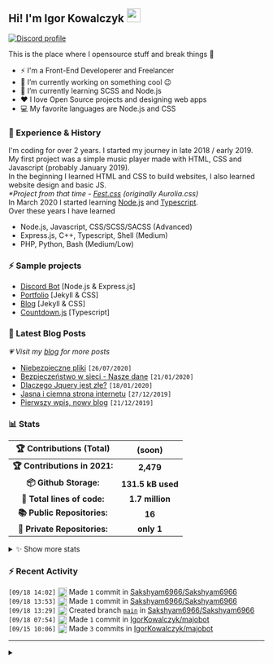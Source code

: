 <!-- ## Hi! I'm Igor Kowalczyk 🖐️ -->
## Hi! I'm Igor Kowalczyk <img src="https://raw.githubusercontent.com/igorkowalczyk/igorkowalczyk/master/src/images/wave.gif" width="27px">

[![Discord profile](https://discord.c99.nl/widget/theme-3/440200028292907048.png)](https://discord.com/users/440200028292907048)

This is the place where I opensource stuff and break things :rofl:

- ⚡  I'm a Front-End Developerer and Freelancer
- 🔭 I’m currently working on something cool :wink:
- 🌱 I’m currently learning SCSS and Node.js
- ❤️ I love Open Source projects and designing web apps
- 💻 My favorite languages are Node.js and CSS

### 💪 Experience & History
I'm coding for over 2 years. I started my journey in late 2018 / early 2019.<br>
My first project was a simple music player made with HTML, CSS and Javascript (probably January 2019).<br>
In the beginning I learned HTML and CSS to build websites, I also learned website design and basic JS.<br>
*\*Project from that time - [Fest.css](https://github.com/igorkowalczyk/fest) (originally Aurolia.css)*<br>
In March 2020 I started learning [Node.js](https://nodejs.org) and [Typescript](https://www.typescriptlang.org).<br>
Over these years I have learned
 * Node.js, Javascript, CSS/SCSS/SACSS (Advanced)
 * Express.js, C++, Typescript, Shell (Medium)
 * PHP, Python, Bash (Medium/Low)

### ⚡ Sample projects

* [Discord Bot](https://github.com/aurolia-css/majo-rebuild) [Node.js & Express.js]
* [Portfolio](https://igorkowalczyk.github.io) [Jekyll & CSS] 
* [Blog](https://igorkowalczyk.github.io/blog) [Jekyll & CSS] 
* [Countdown.js](https://igorkowalczyk.github.io/countdown) [Typescript] 

### 📕 Latest Blog Posts
*💗 Visit my [blog](https://igorkowalczyk.github.io/blog) for more posts*
<!-- START_SECTION:feed -->
   - [Niebezpieczne pliki](https://igorkowalczyk.github.io/blog/internet/2020/07/27/Niebezpieczne-pliki) `[26/07/2020]`
- [Bezpieczeństwo w sieci - Nasze dane](https://igorkowalczyk.github.io/blog/internet/2020/01/22/Bezpiecze%C5%84stwo-w-sieci-nasze-dane) `[21/01/2020]`
- [Dlaczego Jquery jest złe?](https://igorkowalczyk.github.io/blog/internet/programowanie/javascript/2020/01/19/Dlaczego-Jquery-jest-z%C5%82e) `[18/01/2020]`
- [Jasna i ciemna strona internetu](https://igorkowalczyk.github.io/blog/internet/2019/12/28/Jasna-i-ciemna-strona-internetu) `[27/12/2019]`
- [Pierwszy wpis, nowy blog](https://igorkowalczyk.github.io/blog/offtop/2019/12/22/Pierwszy-wpis,-nowy-blog) `[21/12/2019]`
<!-- Posts last updated on Sun Sep 19 2021 03:49:17 GMT+0000 (Coordinated Universal Time) -->
   <!-- END_SECTION:feed -->

### 📊 Stats

<!--START_SECTION:waka-->
 | 🏆 Contributions (Total) | (soon) |
|:-:|:-:|
| **🏆 Contributions in 2021:** | **2,479**|
| **📦 Github Storage:** | **131.5 kB used**|
| **📝 Total lines of code:** | **1.7 million**|
| **📚 Public Repositories:** | **16** |
| **🔑 Private Repositories:** | **only 1** |
<details><summary>✨ Show more stats</summary>

#### 🌞 I work most during day 

```text
🌞 Morning    201 commits    ████░░░░░░░░░░░░░░░░░░░░░   17.95% 
🌆 Daytime    539 commits    ████████████░░░░░░░░░░░░░   48.12% 
🌃 Evening    367 commits    ████████░░░░░░░░░░░░░░░░░   32.77% 
🌙 Night      13 commits     ░░░░░░░░░░░░░░░░░░░░░░░░░   1.16%
```
#### 📅 I'm most productive on Tuesday 

```text
Monday       123 commits    ██░░░░░░░░░░░░░░░░░░░░░░░   10.98% 
Tuesday      238 commits    █████░░░░░░░░░░░░░░░░░░░░   21.25% 
Wednesday    222 commits    █████░░░░░░░░░░░░░░░░░░░░   19.82% 
Thursday     123 commits    ██░░░░░░░░░░░░░░░░░░░░░░░   10.98% 
Friday       138 commits    ███░░░░░░░░░░░░░░░░░░░░░░   12.32% 
Saturday     149 commits    ███░░░░░░░░░░░░░░░░░░░░░░   13.3% 
Sunday       127 commits    ██░░░░░░░░░░░░░░░░░░░░░░░   11.34%
```


#### 📊 Weekly work stats 

```text
💬 Programming Languages: 
No Activity Tracked This Week

💻 Operating System: 
No Activity Tracked This Week
```

</details>

<!-- Wakatime stats generated at 2021-09-19 03:54:23.330554 -->
<!--END_SECTION:waka-->

### :zap: Recent Activity
<!--START_SECTION:activity-->
`[09/18 14:02]` <a href="https://github.com/igorkowalczyk" title="📝"><img alt="📝" src="https://github.com/igorkowalczykbot/github-activity/raw/master/icons/commit.png" align="top" height="18"></a> Made `1` commit in [Sakshyam6966/Sakshyam6966](https://github.com/Sakshyam6966/Sakshyam6966)  
`[09/18 13:53]` <a href="https://github.com/igorkowalczyk" title="📝"><img alt="📝" src="https://github.com/igorkowalczykbot/github-activity/raw/master/icons/commit.png" align="top" height="18"></a> Made `1` commit in [Sakshyam6966/Sakshyam6966](https://github.com/Sakshyam6966/Sakshyam6966)  
`[09/18 13:29]` <a href="https://github.com/igorkowalczyk" title="📂"><img alt="📂" src="https://github.com/igorkowalczykbot/github-activity/raw/master/icons/create-branch.png" align="top" height="18"></a> Created branch [`main`](https://github.com/Sakshyam6966/Sakshyam6966/tree/main) in [Sakshyam6966/Sakshyam6966](https://github.com/Sakshyam6966/Sakshyam6966)  
`[09/18 07:54]` <a href="https://github.com/igorkowalczyk" title="📝"><img alt="📝" src="https://github.com/igorkowalczykbot/github-activity/raw/master/icons/commit.png" align="top" height="18"></a> Made `1` commit in [IgorKowalczyk/majobot](https://github.com/IgorKowalczyk/majobot)  
`[09/15 10:06]` <a href="https://github.com/igorkowalczyk" title="📝"><img alt="📝" src="https://github.com/igorkowalczykbot/github-activity/raw/master/icons/commit.png" align="top" height="18"></a> Made `3` commits in [IgorKowalczyk/majobot](https://github.com/IgorKowalczyk/majobot)  

</details>
<!--END_SECTION:activity-->

---

<details>
 <summary> </summary>
 <h5>The cake is a lie 🍰❤️</h5>
 <a href="https://igorkowalczyk.github.io"><img src="https://komarev.com/ghpvc/?username=igorkowalczyk&style=flat-square&color=333333&label=Github+profile+views" alt="Github profile views"></a>
</details>
